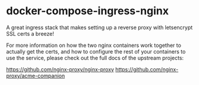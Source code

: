 # docker-compose-ingress-nginx

A great ingress stack that makes setting up a reverse proxy with letsencrypt SSL certs a breeze!


For more information on how the two nginx containers work together to actually get the certs, and how to configure the rest of your containers to use the service, please check out the full docs of the upstream projects:

https://github.com/nginx-proxy/nginx-proxy
https://github.com/nginx-proxy/acme-companion

